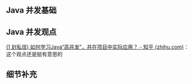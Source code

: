 ## Java 并发基础





## Java 并发观点

[(1 封私信) 如何学习Java“高并发”，并在项目中实际应用？ - 知乎 (zhihu.com)](https://www.zhihu.com/question/64948142)： 这个观点还是挺有意思的





## 细节补充

